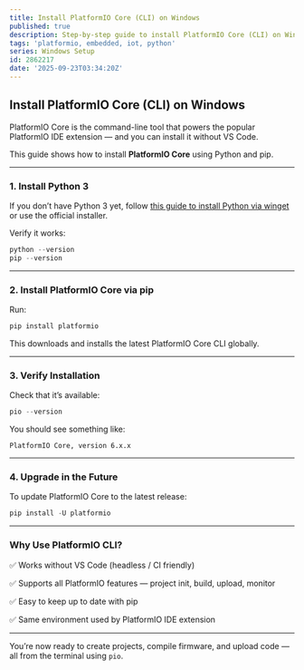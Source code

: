```yaml
---
title: Install PlatformIO Core (CLI) on Windows
published: true
description: Step-by-step guide to install PlatformIO Core (CLI) on Windows using Python and pip — perfect for developers who prefer terminal-based setup.
tags: 'platformio, embedded, iot, python'
series: Windows Setup
id: 2862217
date: '2025-09-23T03:34:20Z'
---
```


## Install PlatformIO Core (CLI) on Windows

PlatformIO Core is the command-line tool that powers the popular PlatformIO IDE extension — and you can install it without VS Code.

This guide shows how to install **PlatformIO Core** using Python and pip.

---

### 1. Install Python 3

If you don’t have Python 3 yet, follow [this guide to install Python via winget](./art0095.md) or use the official installer.

Verify it works:

```powershell
python --version
pip --version
```

---

### 2. Install PlatformIO Core via pip

Run:

```powershell
pip install platformio
```

This downloads and installs the latest PlatformIO Core CLI globally.

---

### 3. Verify Installation

Check that it’s available:

```powershell
pio --version
```

You should see something like:

```plaintext
PlatformIO Core, version 6.x.x
```

---

### 4. Upgrade in the Future

To update PlatformIO Core to the latest release:

```powershell
pip install -U platformio
```

---

### Why Use PlatformIO CLI?

✅ Works without VS Code (headless / CI friendly)

✅ Supports all PlatformIO features — project init, build, upload, monitor

✅ Easy to keep up to date with pip

✅ Same environment used by PlatformIO IDE extension

---

You’re now ready to create projects, compile firmware, and upload code — all from the terminal using `pio`.
